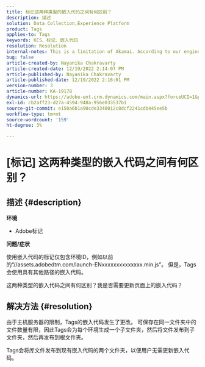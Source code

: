 ```yaml
---
title: 标记这两种类型的嵌入代码之间有何区别？
description: 描述
solution: Data Collection,Experience Platform
product: Tags
applies-to: Tags
keywords: KCS、标记、嵌入代码
resolution: Resolution
internal-notes: This is a limitation of Akamai. According to our engineer.
bug: false
article-created-by: Nayanika Chakravarty
article-created-date: 12/19/2022 2:14:07 PM
article-published-by: Nayanika Chakravarty
article-published-date: 12/19/2022 2:16:01 PM
version-number: 3
article-number: KA-19178
dynamics-url: https://adobe-ent.crm.dynamics.com/main.aspx?forceUCI=1&pagetype=entityrecord&etn=knowledgearticle&id=208daf63-a77f-ed11-81ac-6045bd006079
exl-id: cb2aff23-d27a-4594-948a-956e033537b1
source-git-commit: e150a6b1a90cde3340012c8dcf2241cdb445ee5b
workflow-type: tm+mt
source-wordcount: '159'
ht-degree: 3%

---
```


# [标记] 这两种类型的嵌入代码之间有何区别？

## 描述 {#description}


<b>环境</b>

- Adobe标记

<b>问题/症状</b>

使用嵌入代码的标记仅包含环境ID，例如以前的“//assets.adobedtm.com/launch-ENxxxxxxxxxxxxxx.min.js”。 但是，Tags会使用具有其他路径的嵌入代码。

这两种类型的嵌入代码之间有何区别？我是否需要更新页面上的嵌入代码？


## 解决方法 {#resolution}


由于主机服务器的限制，Tags的嵌入代码发生了更改。 可保存在同一文件夹中的文件数量有限，因此Tags会为每个环境生成一个子文件夹，然后将文件发布到子文件夹，然后再发布到根文件夹。

Tags会将库文件发布到现有嵌入代码的两个文件夹，以便用户无需更新嵌入代码。
